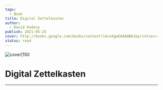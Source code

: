 ```yaml
---
tags:
  - Book
title: Digital Zettelkasten
author:
  - David Kadavy
publish: 2021-05-25
cover: http://books.google.com/books/content?id=o4gwEAAAQBAJ&printsec=frontcover&img=1&zoom=1&edge=curl&source=gbs_api
status: read
---
```


![cover|150](http://books.google.com/books/content?id=o4gwEAAAQBAJ&printsec=frontcover&img=1&zoom=1&edge=curl&source=gbs_api)  
# Digital Zettelkasten
---